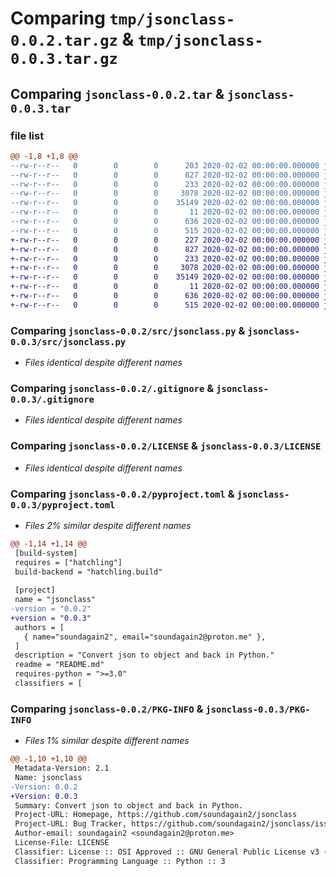 # Comparing `tmp/jsonclass-0.0.2.tar.gz` & `tmp/jsonclass-0.0.3.tar.gz`

## Comparing `jsonclass-0.0.2.tar` & `jsonclass-0.0.3.tar`

### file list

```diff
@@ -1,8 +1,8 @@
--rw-r--r--   0        0        0      203 2020-02-02 00:00:00.000000 jsonclass-0.0.2/build.sh
--rw-r--r--   0        0        0      827 2020-02-02 00:00:00.000000 jsonclass-0.0.2/src/jsonclass.py
--rw-r--r--   0        0        0      233 2020-02-02 00:00:00.000000 jsonclass-0.0.2/tests/test.py
--rw-r--r--   0        0        0     3078 2020-02-02 00:00:00.000000 jsonclass-0.0.2/.gitignore
--rw-r--r--   0        0        0    35149 2020-02-02 00:00:00.000000 jsonclass-0.0.2/LICENSE
--rw-r--r--   0        0        0       11 2020-02-02 00:00:00.000000 jsonclass-0.0.2/README.md
--rw-r--r--   0        0        0      636 2020-02-02 00:00:00.000000 jsonclass-0.0.2/pyproject.toml
--rw-r--r--   0        0        0      515 2020-02-02 00:00:00.000000 jsonclass-0.0.2/PKG-INFO
+-rw-r--r--   0        0        0      227 2020-02-02 00:00:00.000000 jsonclass-0.0.3/build.sh
+-rw-r--r--   0        0        0      827 2020-02-02 00:00:00.000000 jsonclass-0.0.3/src/jsonclass.py
+-rw-r--r--   0        0        0      233 2020-02-02 00:00:00.000000 jsonclass-0.0.3/tests/test.py
+-rw-r--r--   0        0        0     3078 2020-02-02 00:00:00.000000 jsonclass-0.0.3/.gitignore
+-rw-r--r--   0        0        0    35149 2020-02-02 00:00:00.000000 jsonclass-0.0.3/LICENSE
+-rw-r--r--   0        0        0       11 2020-02-02 00:00:00.000000 jsonclass-0.0.3/README.md
+-rw-r--r--   0        0        0      636 2020-02-02 00:00:00.000000 jsonclass-0.0.3/pyproject.toml
+-rw-r--r--   0        0        0      515 2020-02-02 00:00:00.000000 jsonclass-0.0.3/PKG-INFO
```

### Comparing `jsonclass-0.0.2/src/jsonclass.py` & `jsonclass-0.0.3/src/jsonclass.py`

 * *Files identical despite different names*

### Comparing `jsonclass-0.0.2/.gitignore` & `jsonclass-0.0.3/.gitignore`

 * *Files identical despite different names*

### Comparing `jsonclass-0.0.2/LICENSE` & `jsonclass-0.0.3/LICENSE`

 * *Files identical despite different names*

### Comparing `jsonclass-0.0.2/pyproject.toml` & `jsonclass-0.0.3/pyproject.toml`

 * *Files 2% similar despite different names*

```diff
@@ -1,14 +1,14 @@
 [build-system]
 requires = ["hatchling"]
 build-backend = "hatchling.build"
 
 [project]
 name = "jsonclass"
-version = "0.0.2"
+version = "0.0.3"
 authors = [
   { name="soundagain2", email="soundagain2@proton.me" },
 ]
 description = "Convert json to object and back in Python."
 readme = "README.md"
 requires-python = ">=3.0"
 classifiers = [
```

### Comparing `jsonclass-0.0.2/PKG-INFO` & `jsonclass-0.0.3/PKG-INFO`

 * *Files 1% similar despite different names*

```diff
@@ -1,10 +1,10 @@
 Metadata-Version: 2.1
 Name: jsonclass
-Version: 0.0.2
+Version: 0.0.3
 Summary: Convert json to object and back in Python.
 Project-URL: Homepage, https://github.com/soundagain2/jsonclass
 Project-URL: Bug Tracker, https://github.com/soundagain2/jsonclass/issues
 Author-email: soundagain2 <soundagain2@proton.me>
 License-File: LICENSE
 Classifier: License :: OSI Approved :: GNU General Public License v3 (GPLv3)
 Classifier: Programming Language :: Python :: 3
```


